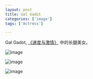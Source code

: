 ```yaml
---
layout: post
title: Gal Gadot
categories: ['image']
tags: ['Actress']

---
```


Gal Gadot, [《速度与激情》](http://movie.douban.com/subject/4286017/) 中的长腿美女。

![image](/images/blog/gal-gadot-03.jpg)

<!--more-->

![image](/images/blog/gal-gadot-02.jpg)

![image](/images/blog/gal-gadot-01.jpg)